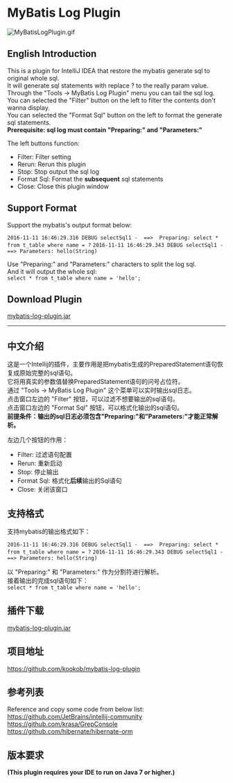 MyBatis Log Plugin
==============================
![MyBatisLogPlugin.gif](https://raw.githubusercontent.com/kookob/mybatis-log-plugin/master/snapshot/MyBatisLogPlugin.gif)

**English Introduction**
---
This is a plugin for IntelliJ IDEA that restore the mybatis generate sql to original whole sql.<br/>
It will generate sql statements with replace ? to the really param value.<br/>
Through the "Tools -> MyBatis Log Plugin" menu you can tail the sql log.<br/>
You can selected the "Filter" button on the left to filter the contents don't wanna display.<br/>
You can selected the "Format Sql" button on the left to format the generate sql statements.<br/>
**Prerequisite: sql log must contain "Preparing:" and "Parameters:"**<br/>

The left buttons function:<br/>

* Filter: Filter setting
* Rerun: Rerun this plugin
* Stop: Stop output the sql log
* Format Sql: Format the **subsequent** sql statements
* Close: Close this plugin window

**Support Format**
---
Support the mybatis's output format below:<br/>


`2016-11-11 16:46:29.316 DEBUG selectSql1 -  ==>  Preparing: select * from t_table where name = ?`
`2016-11-11 16:46:29.343 DEBUG selectSql1 -  ==> Parameters: hello(String)`

Use "Preparing:" and "Parameters:" characters to split the log sql.<br/>
And it will output the whole sql:<br/>
`select * from t_table where name = 'hello';`<br/>

**Download Plugin**
---
[mybatis-log-plugin.jar](https://plugins.jetbrains.com/plugin/10065-mybatis-log-plugin "Download Plugin")


---


**中文介绍**
---
这是一个Intellij的插件，主要作用是把mybatis生成的PreparedStatement语句恢复成原始完整的sql语句。<br/>
它将用真实的参数值替换PreparedStatement语句的问号占位符。<br/>
通过 "Tools -> MyBatis Log Plugin" 这个菜单可以实时输出sql日志。<br/>
点击窗口左边的 "Filter" 按钮，可以过滤不想要输出的sql语句。<br/>
点击窗口左边的 "Format Sql" 按钮，可以格式化输出的sql语句。<br/>
**前提条件：输出的sql日志必须包含"Preparing:"和"Parameters:"才能正常解析。**<br/>

左边几个按钮的作用：<br/>

* Filter: 过滤语句配置
* Rerun: 重新启动
* Stop: 停止输出
* Format Sql: 格式化**后续**输出的Sql语句
* Close: 关闭该窗口

**支持格式**
---
支持mybatis的输出格式如下：<br/>

`2016-11-11 16:46:29.316 DEBUG selectSql1 -  ==>  Preparing: select * from t_table where name = ?`
`2016-11-11 16:46:29.343 DEBUG selectSql1 -  ==> Parameters: hello(String)`

以 "Preparing:" 和 "Parameters:" 作为分割符进行解析。<br/>
接着输出的完成sql语句如下：<br/>
`select * from t_table where name = 'hello';`<br/>

**插件下载**
---
[mybatis-log-plugin.jar](https://plugins.jetbrains.com/plugin/10065-mybatis-log-plugin "插件下载")

**项目地址**
---
<https://github.com/kookob/mybatis-log-plugin>

**参考列表**
---
Reference and copy some code from below list:<br/>
<https://github.com/JetBrains/intellij-community> <br/>
<https://github.com/krasa/GrepConsole><br/>
<https://github.com/hibernate/hibernate-orm><br/>

**版本要求**
---
**(This plugin requires your IDE to run on Java 7 or higher.)**
